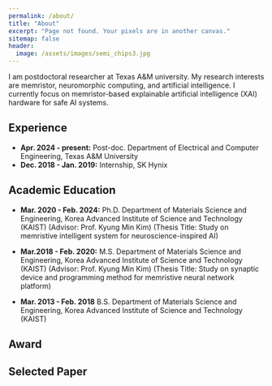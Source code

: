 ```yaml
---
permalink: /about/
title: "About"
excerpt: "Page not found. Your pixels are in another canvas."
sitemap: false
header:
  image: /assets/images/semi_chips3.jpg
---
```


I am postdoctoral researcher at Texas A&M university. My research interests are memristor, neuromorphic computing, and artificial intelligence. I currently focus on memristor-based explainable artificial intelligence (XAI) hardware for safe AI systems.

## Experience
  * **Apr. 2024 - present:** Post-doc. Department of Electrical and Computer Engineering, Texas A&M University
  * **Dec. 2018 - Jan. 2019:** Internship, SK Hynix

## Academic Education
  * **Mar. 2020 - Feb. 2024:** Ph.D. Department of Materials Science and Engineering, Korea Advanced Institute of Science and Technology (KAIST) (Advisor: Prof. Kyung Min Kim) (Thesis Title: Study on memristive intelligent system for neuroscience-inspired AI)

  * **Mar.2018 - Feb. 2020:** M.S. Department of Materials Science and Engineering, Korea Advanced Institute of Science and Technology (KAIST) (Advisor: Prof. Kyung Min Kim) (Thesis Title: Study on synaptic device and programming method for memristive neural network platform)

  * **Mar. 2013 - Feb. 2018** B.S. Department of Materials Science and Engineering, Korea Advanced Institute of Science and Technology (KAIST)

## Award

## Selected Paper
